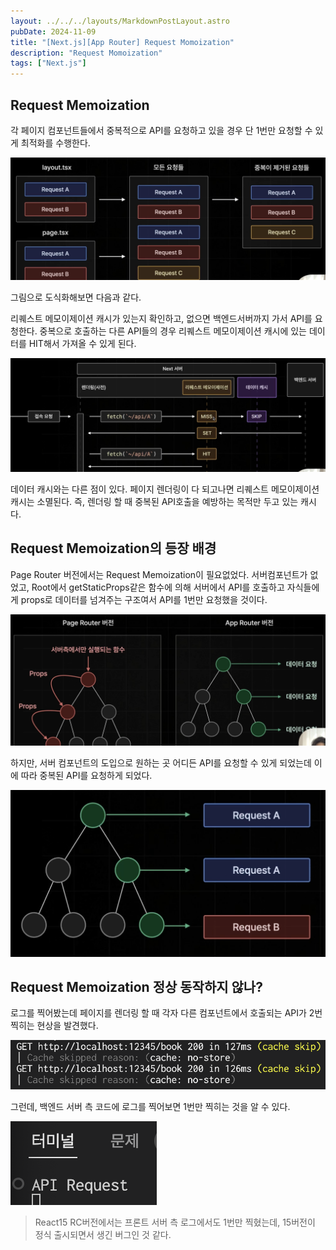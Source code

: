 ```yaml
---
layout: ../../../layouts/MarkdownPostLayout.astro
pubDate: 2024-11-09
title: "[Next.js][App Router] Request Momoization"
description: "Request Momoization"
tags: ["Next.js"]
---
```


## Request Memoization

각 페이지 컴포넌트들에서 중복적으로 API를 요청하고 있을 경우 단 1번만 요청할 수 있게 최적화를 수행한다.

![image-20241109191724637](../images/image-20241109191724637.png)

그림으로 도식화해보면 다음과 같다.

리퀘스트 메모이제이션 캐시가 있는지 확인하고, 없으면 백엔드서버까지 가서 API를 요청한다. 중복으로 호출하는 다른 API들의 경우 리퀘스트 메모이제이션 캐시에 있는 데이터를 HIT해서 가져올 수 있게 된다.

![image-20241109192104011](../images/image-20241109192104011.png)

데이터 캐시와는 다른 점이 있다. 페이지 렌더링이 다 되고나면 리퀘스트 메모이제이션 캐시는 소멸된다. 즉, 렌더링 할 때 중복된 API호출을 예방하는 목적만 두고 있는 캐시다.

## Request Memoization의 등장 배경

Page Router 버전에서는 Request Memoization이 필요없었다. 서버컴포넌트가 없었고, Root에서 getStaticProps같은 함수에 의해 서버에서 API를 호출하고 자식들에게 props로 데이터를 넘겨주는 구조여서 API를 1번만 요청했을 것이다.

![image-20241109192609221](../images/image-20241109192609221.png)

하지만, 서버 컴포넌트의 도입으로 원하는 곳 어디든 API를 요청할 수 있게 되었는데 이에 따라 중복된 API를 요청하게 되었다.

![image-20241109192803357](../images/image-20241109192803357.png)

## Request Memoization 정상 동작하지 않나?

로그를 찍어봤는데 페이지를 렌더링 할 때 각자 다른 컴포넌트에서 호출되는 API가 2번 찍히는 현상을 발견했다.

![image-20241109211146207](../images/image-20241109211146207.png)

그런데, 백엔드 서버 측 코드에 로그를 찍어보면 1번만 찍히는 것을 알 수 있다.

![image-20241109211522611](../images/image-20241109211522611.png)

> React15 RC버전에서는 프론트 서버 측 로그에서도 1번만 찍혔는데, 15버전이 정식 출시되면서 생긴 버그인 것 같다.
